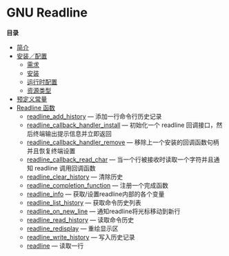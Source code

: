GNU Readline
============

**目录**

-   [简介](/intro/readline.html)
-   [安装／配置](/readline/setup.html)
    -   [需求](/readline/setup.html#需求)
    -   [安装](/readline/setup.html#安装)
    -   [运行时配置](/readline/setup.html#运行时配置)
    -   [资源类型](/readline/setup.html#资源类型)
-   [预定义常量](/readline/constants.html)
-   [Readline 函数](/ref/readline.html)
    -   [readline\_add\_history](/ref/readline.html#readline_add_history)
        — 添加一行命令行历史记录
    -   [readline\_callback\_handler\_install](/ref/readline.html#readline_callback_handler_install)
        — 初始化一个 readline 回调接口，然后终端输出提示信息并立即返回
    -   [readline\_callback\_handler\_remove](/ref/readline.html#readline_callback_handler_remove)
        — 移除上一个安装的回调函数句柄并且恢复终端设置
    -   [readline\_callback\_read\_char](/ref/readline.html#readline_callback_read_char)
        — 当一个行被接收时读取一个字符并且通知 readline 调用回调函数
    -   [readline\_clear\_history](/ref/readline.html#readline_clear_history)
        — 清除历史
    -   [readline\_completion\_function](/ref/readline.html#readline_completion_function)
        — 注册一个完成函数
    -   [readline\_info](/ref/readline.html#readline_info) —
        获取/设置readline内部的各个变量
    -   [readline\_list\_history](/ref/readline.html#readline_list_history)
        — 获取命令历史列表
    -   [readline\_on\_new\_line](/ref/readline.html#readline_on_new_line)
        — 通知readline将光标移动到新行
    -   [readline\_read\_history](/ref/readline.html#readline_read_history)
        — 读取命令历史
    -   [readline\_redisplay](/ref/readline.html#readline_redisplay) —
        重绘显示区
    -   [readline\_write\_history](/ref/readline.html#readline_write_history)
        — 写入历史记录
    -   [readline](/ref/readline.html#readline) — 读取一行
